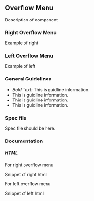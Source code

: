 ## Overflow Menu

Description of component

### Right Overflow Menu

Example of right

### Left Overflow Menu

Example of left

### General Guidelines

- _Bold Text:_ This is guidline information.
- This is guidline information.
- This is guidline information.
- This is guidline information.

### Spec file

Spec file should be here.

### Documentation

##### HTML

For right overflow menu

Snippet of right html

For left overflow menu

Snippet of left html


